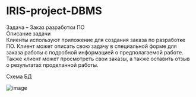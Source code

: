 # IRIS-project-DBMS

Задача – Заказ разработки ПО <br>
Описание задачи <br>
Клиенты используют приложение для создания заказа по разработке ПО. 
Клиент может описать свою задачу в специальной форме для заказа работы с подробной информацией о предполагаемой работе. 
Также клиент может просмотреть свои заказы, а также оставить отзыв о результатах проделанной работы.

Схема БД

![image](https://user-images.githubusercontent.com/36361220/115434135-03649800-a211-11eb-89ff-d6c21ef99555.png)
